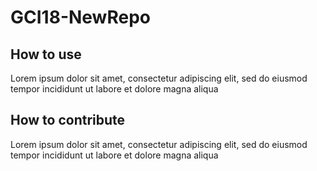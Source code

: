 # GCI18-NewRepo
## How to use
Lorem ipsum dolor sit amet, consectetur adipiscing elit, sed do eiusmod tempor incididunt ut labore et dolore magna aliqua
## How to contribute
Lorem ipsum dolor sit amet, consectetur adipiscing elit, sed do eiusmod tempor incididunt ut labore et dolore magna aliqua

